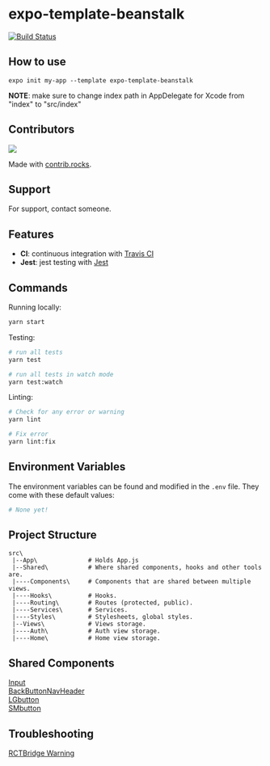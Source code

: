 # expo-template-beanstalk

[![Build Status](https://app.travis-ci.com/Nickolans/expo-template-beanstalk.svg?branch=main)](https://app.travis-ci.com/Nickolans/expo-template-beanstalk)

## How to use

```
expo init my-app --template expo-template-beanstalk
```

**NOTE**: make sure to change index path in AppDelegate for Xcode from "index" to "src/index"

## Contributors

<a href="https://github.com/nickolans/expo-template-beanstalk/graphs/contributors">
  <img src="https://contrib.rocks/image?repo=nickolans/expo-template-beanstalk" />
</a>

Made with [contrib.rocks](https://contrib.rocks).

## Support

For support, contact someone.

## Features

- **CI**: continuous integration with [Travis CI](https://travis-ci.org)
- **Jest**: jest testing with [Jest](https://jestjs.io/)

## Commands

Running locally:

```bash
yarn start
```

Testing:

```bash
# run all tests
yarn test

# run all tests in watch mode
yarn test:watch
```

Linting:

```bash
# Check for any error or warning
yarn lint

# Fix error
yarn lint:fix
```

## Environment Variables

The environment variables can be found and modified in the `.env` file. They come with these default values:

```bash
# None yet!
```

## Project Structure

```
src\
 |--App\              # Holds App.js
 |--Shared\           # Where shared components, hooks and other tools are.
 |----Components\     # Components that are shared between multiple views.
 |----Hooks\          # Hooks.
 |----Routing\        # Routes (protected, public).
 |----Services\       # Services.
 |----Styles\         # Stylesheets, global styles.
 |--Views\            # Views storage.
 |----Auth\           # Auth view storage.
 |----Home\           # Home view storage.

```

## Shared Components

[Input](docs/components/Input.md)\
[BackButtonNavHeader](docs/components/BackButtonNavHeader.md)\
[LGbutton](docs/components/LGbutton.md)\
[SMbutton](docs/components/SMbutton.md)

## Troubleshooting

[RCTBridge Warning](https://amanhimself.dev/blog/rctbridge-required-dispatch-sync-to-load-warning)
